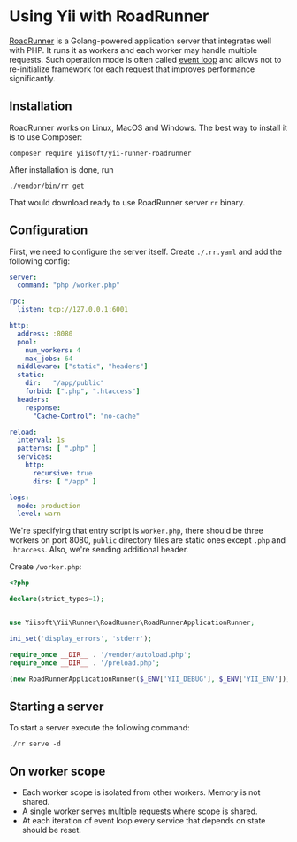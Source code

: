 # Using Yii with RoadRunner

[RoadRunner](https://roadrunner.dev/) is a Golang-powered application server that integrates well with PHP. It runs
it as workers and each worker may handle multiple requests. Such operation mode is often called
[event loop](using-with-event-loop.md) and allows not to re-initialize framework for each request that improves
performance significantly.

## Installation

RoadRunner works on Linux, MacOS and Windows. The best way to install it is to use Composer:

```
composer require yiisoft/yii-runner-roadrunner
```

After installation is done, run

```
./vendor/bin/rr get
```

That would download ready to use RoadRunner server `rr` binary.

## Configuration

First, we need to configure the server itself. Create `./.rr.yaml` and add the following config:

```yaml
server:
  command: "php /worker.php"

rpc:
  listen: tcp://127.0.0.1:6001

http:
  address: :8080
  pool:
    num_workers: 4
    max_jobs: 64
  middleware: ["static", "headers"]
  static:
    dir:   "/app/public"
    forbid: [".php", ".htaccess"]
  headers:
    response:
      "Cache-Control": "no-cache"

reload:
  interval: 1s
  patterns: [ ".php" ]
  services:
    http:
      recursive: true
      dirs: [ "/app" ]

logs:
  mode: production
  level: warn
```

We're specifying that entry script is `worker.php`, there should be three workers on port 8080, `public` directory
files are static ones except `.php` and `.htaccess`. Also, we're sending additional header.

Create `/worker.php`:

```php
<?php

declare(strict_types=1);


use Yiisoft\Yii\Runner\RoadRunner\RoadRunnerApplicationRunner;

ini_set('display_errors', 'stderr');

require_once __DIR__ . '/vendor/autoload.php';
require_once __DIR__ . '/preload.php';

(new RoadRunnerApplicationRunner($_ENV['YII_DEBUG'], $_ENV['YII_ENV']))->run();

```

## Starting a server

To start a server execute the following command:

```
./rr serve -d
```

## On worker scope

- Each worker scope is isolated from other workers. Memory is not shared.
- A single worker serves multiple requests where scope is shared.
- At each iteration of event loop every service that depends on state should be reset.
